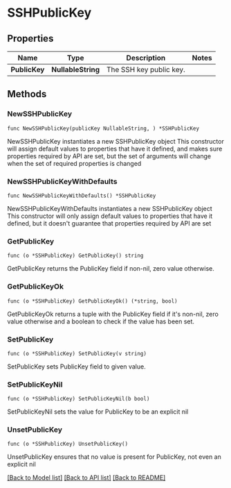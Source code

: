 # SSHPublicKey

## Properties

Name | Type | Description | Notes
------------ | ------------- | ------------- | -------------
**PublicKey** | **NullableString** | The SSH key public key. | 

## Methods

### NewSSHPublicKey

`func NewSSHPublicKey(publicKey NullableString, ) *SSHPublicKey`

NewSSHPublicKey instantiates a new SSHPublicKey object
This constructor will assign default values to properties that have it defined,
and makes sure properties required by API are set, but the set of arguments
will change when the set of required properties is changed

### NewSSHPublicKeyWithDefaults

`func NewSSHPublicKeyWithDefaults() *SSHPublicKey`

NewSSHPublicKeyWithDefaults instantiates a new SSHPublicKey object
This constructor will only assign default values to properties that have it defined,
but it doesn't guarantee that properties required by API are set

### GetPublicKey

`func (o *SSHPublicKey) GetPublicKey() string`

GetPublicKey returns the PublicKey field if non-nil, zero value otherwise.

### GetPublicKeyOk

`func (o *SSHPublicKey) GetPublicKeyOk() (*string, bool)`

GetPublicKeyOk returns a tuple with the PublicKey field if it's non-nil, zero value otherwise
and a boolean to check if the value has been set.

### SetPublicKey

`func (o *SSHPublicKey) SetPublicKey(v string)`

SetPublicKey sets PublicKey field to given value.


### SetPublicKeyNil

`func (o *SSHPublicKey) SetPublicKeyNil(b bool)`

 SetPublicKeyNil sets the value for PublicKey to be an explicit nil

### UnsetPublicKey
`func (o *SSHPublicKey) UnsetPublicKey()`

UnsetPublicKey ensures that no value is present for PublicKey, not even an explicit nil

[[Back to Model list]](../README.md#documentation-for-models) [[Back to API list]](../README.md#documentation-for-api-endpoints) [[Back to README]](../README.md)


